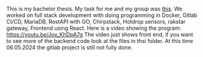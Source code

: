 This is my bachelor thesis.
My task for me and my group was [this](/Bachelor%20-%20Full%20stack/Epost%20krav.pdf).
We worked on full stack development with doing programming in Docker, Gitlab CI/CD, MariaDB, RestAPI with GO, Chirpstack, Hotdrop sensors, rakstar gateway, Frontend using React.
Here is a video showing the program: https://youtu.be/Jov_KhDpA7g 
The video just shows front end, if you want to see more of the backend code look at the files in thsi folder.
At this time 06.05.2024 the gitlab project is still not fully done.